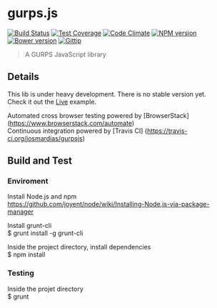 gurps.js
=====
[![Build Status](https://travis-ci.org/josmardias/gurpsjs.svg?branch=master)](https://travis-ci.org/josmardias/gurpsjs)
[![Test Coverage](https://codeclimate.com/github/josmardias/gurpsjs/coverage.png)](https://codeclimate.com/github/josmardias/gurpsjs)
[![Code Climate](https://codeclimate.com/github/josmardias/gurpsjs.png)](https://codeclimate.com/github/josmardias/gurpsjs)
[![NPM version](https://badge.fury.io/js/gurpsjs.svg)](https://www.npmjs.org/package/gurpsjs)
[![Bower version](https://badge.fury.io/bo/gurpsjs.svg)](https://github.com/josmardias/gurpsjs)
[![Gittip](https://img.shields.io/gittip/josmardias.png)](https://www.gittip.com/josmardias/)


> A GURPS JavaScript library


## Details

This lib is under heavy development. There is no stable version yet.  
Check it out the <a href="https://josmardias.github.io/gurps-sheet/" target="_blank">Live</a> example.  

Automated cross browser testing powered by [BrowserStack] (https://www.browserstack.com/automate)  
Continuous integration powered by [Travis CI] (https://travis-ci.org/josmardias/gurpsjs)  

## Build and Test

### Enviroment

Install Node.js and npm  
https://github.com/joyent/node/wiki/Installing-Node.js-via-package-manager

Install grunt-cli  
$ grunt install -g grunt-cli

Inside the project directory, install dependencies  
$ npm install

### Testing

Inside the projet directory  
$ grunt
